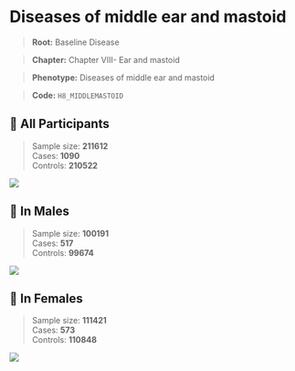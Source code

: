# Diseases of middle ear and mastoid

> **Root:** Baseline Disease  

> **Chapter:** Chapter VIII- Ear and mastoid  

> **Phenotype:** Diseases of middle ear and mastoid  

> **Code:** `H8_MIDDLEMASTOID`

## 🧪 All Participants  
> Sample size: **211612**  
> Cases: **1090**  
> Controls: **210522**
<img src="/Disease/Figures/ALL/Incidence/H8_MIDDLEMASTOID.png"/>
<CsvTable src="/Disease_Data/ALL/Incidence/COX_H8_MIDDLEMASTOID.csv" label="🔍 View full results" />

## 👨 In Males  
> Sample size: **100191**  
> Cases: **517**  
> Controls: **99674**
<img src="/Disease/Figures/Male/Incidence/H8_MIDDLEMASTOID.png"/>
<CsvTable src="/Disease_Data/Male/Incidence/COX_H8_MIDDLEMASTOID.csv" label="🔍 View full results" />

## 👩 In Females  
> Sample size: **111421**  
> Cases: **573**  
> Controls: **110848**
<img src="/Disease/Figures/Female/Incidence/H8_MIDDLEMASTOID.png"/>
<CsvTable src="/Disease_Data/Female/Incidence/COX_H8_MIDDLEMASTOID.csv" label="🔍 View full results" />
